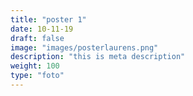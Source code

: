 ```yaml
---
title: "poster 1"
date: 10-11-19
draft: false
image: "images/posterlaurens.png"
description: "this is meta description"
weight: 100
type: "foto"
---
```

